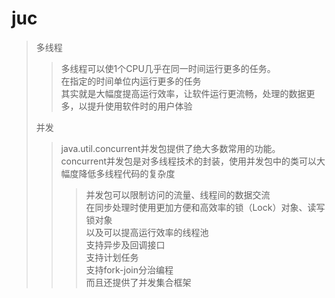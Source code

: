 # juc

> 多线程
> > 多线程可以使1个CPU几乎在同一时间运行更多的任务。\
> > 在指定的时间单位内运行更多的任务\
> > 其实就是大幅度提高运行效率，让软件运行更流畅，处理的数据更多，以提升使用软件时的用户体验
> 
> 并发
> > java.util.concurrent并发包提供了绝大多数常用的功能。\
> > concurrent并发包是对多线程技术的封装，使用并发包中的类可以大幅度降低多线程代码的复杂度
> > > 并发包可以限制访问的流量、线程间的数据交流\
> > > 在同步处理时使用更加方便和高效率的锁（Lock）对象、读写锁对象\
> > > 以及可以提高运行效率的线程池\
> > > 支持异步及回调接口\
> > > 支持计划任务\
> > > 支持fork-join分治编程\
> > > 而且还提供了并发集合框架